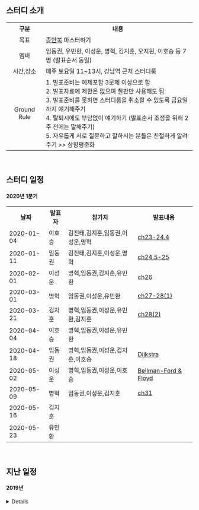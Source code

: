 ## 스터디 소개
<table>
  <tr><th>구분</th><th>내용</th></tr>
  <tr><td align="center">목표</td><td><a href="https://book.naver.com/bookdb/book_detail.nhn?bid=7058764">종만북</a> 마스터하기</td></tr>
  <tr><td align="center">멤버</td><td>임동권, 유민환, 이성운, 명혁, 김지훈, 오지원, 이호승 등 7명 (발표순서 동일) </td></tr>
  <tr><td align="center">시간,장소</td><td>매주 토요일 11~13시, 강남역 근처 스터디룸</td></tr>
  <tr>
    <td align="center">Ground Rule</td>
    <td>
      1. 발표준비는 예제포함 3문제 이상으로 함<br>
      2. 발표자료에 제한은 없으며 칠판만 사용해도 됨<br>
      3. 발표준비를 못하면 스터디룸을 취소할 수 있도록 금요일까지 얘기해주기<br>
      4. 탈퇴시에도 부담없이 얘기하기 (발표순서 조정을 위해 2주 전에는 말해주기)<br>
      5. 자유롭게 서로 질문하고 잘하시는 분들은 친절하게 알려주기 >> 상향평준화<br>
    </td>
  </tr>
</table>

&nbsp;  

## 스터디 일정

#### 2020년 1분기
<table>
  <tr><th>날짜</th><th>발표자</th><th>참가자</th><th>발표내용</th></tr>
  <tr><td>2020-01-04</td><td>이호승</td><td>김진태,김지훈,임동권,이성운,명혁</td><td><a href="doc/ch23-24/ch23-24.md"</a>ch23-24.4</td>
  <tr><td>2020-01-11</td><td>임동권</td><td>김진태,김지훈,이성운,명혁</td><td><a href="doc/ch24-25/ch24-25.md"</a>ch24.5-25</td>
  <tr><td>2020-02-01</td><td>이성운</td><td>명혁,임동권,김지훈,유민환</td><td><a href="doc/ch26/ch26_Trie.md"</a>ch26</td>
  <tr><td>2020-03-01</td><td>명혁</td><td>임동권,이성운,유민환</td><td><a href="doc/ch27-28/ch27-28(1).md"</a>ch27-28(1)</td>
  <tr><td>2020-03-21</td><td>김지훈</td><td>명혁,임동권,이성운,유민환,김지훈</td><td><a href="doc/ch27-28/ch28(2).md"</a>ch28(2)</td>
  <tr><td>2020-04-04</td><td>이호승</td><td>명혁,임동권,이성운,유민환</td><td>	</td>
  <tr><td>2020-04-18</td><td>임동권</td><td>명혁,임동권,이성운,김지훈,이호승</td><td><a href="doc/ch30/dijkstra.md"</a>Dijkstra</td>
  <tr><td>2020-05-02</td><td>이성운</td><td>명혁,임동권,이성운,이호승</td><td><a href="doc/ch30/bf_and_floyd.md"</a>Bellman-Ford & Floyd</td>
  <tr><td>2020-05-09</td><td>명혁</td><td>임동권,이성운,김지훈</td><td><a href="doc/ch31/ch31.md"</a>ch31</td>
  <tr><td>2020-05-16</td><td>김지훈</td><td> </td><td>	</td>
  <tr><td>2020-05-23</td><td>유민환</td><td>	</td><td>	</td>
</table>


&nbsp;  

## 지난 일정

#### 2019년
<details>
<table>
  <tr><th>날짜</th><th>발표자</th><th>참가자</th><th>발표내용</th></tr>
  <tr><td>2019-08-31</td><td>명혁  </td><td>이재하,임동권,정신훈,정지완</td><td><a href="doc/ch1-3/ch1-3.md">ch1~ch3</a>, <a href="doc/ch4/ch4.md">ch4</a></td>
  <tr><td>2019-09-14</td><td>명혁  </td><td>임동권,김진태     </td><td><a href="doc/ch6/ch6.md">ch6</a></td>
  <tr><td>2019-09-21</td><td>김진태</td><td>임동권,명혁       </td><td><a href="doc/ch7/ch7.md">ch7</a></td>
  <tr><td>2019-10-05</td><td>이재하</td><td>임동권,명혁,김진태 </td><td><a href="doc/ch8/ch8(1).md">ch8(1)</a></td>
  <tr><td>2019-10-12</td><td>임동권</td><td>이재하,명혁,김진태,김지훈,오지원,이호승,허민경 </td><td><a href="doc/ch8/ch8(2).md">ch8(2)</a></td>
  <tr><td>2019-10-19</td><td>명혁  </td><td>임동권,이재하,김진태,오지원,허민경  </td><td><a href="doc/ch8/ch8(3).md">ch8(3)</a></td>
  <tr><td>2019-10-26</td><td>김진태</td><td>이재하,임동권,김지훈,오지원,이호승,허민경 </td><td><a href="doc/ch8/ch8(4).md">ch8(4)</a> </td>
  <tr><td>2019-11-02</td><td>이호승</td><td>오지원,임동권,이재하</td><td><a href="doc/ch10/ch10(1).md">ch10(1)</a></td>
  <tr><td>2019-11-09</td><td>오지원</td><td>김진태,이호승,임동권</td><td><a href="doc/ch16/ch16.md">ch16</a></td>
  <tr><td>2019-11-16</td><td>김지훈</td><td>명혁,김진태,임동권</td><td><a href="doc/ch17/ch17.md">ch17</a></td>
  <tr><td>2019-11-23</td><td>이재하</td><td>임동권,명혁,김진태,오지원,김지훈</td><td><a href="doc/ch18/ch18.md">ch18</a></td>
  <tr><td>2019-11-30</td><td>임동권</td><td>명혁,김진태,김지훈</td><td><a href="doc/ch19/ch19.md">ch19</a></td>
  <tr><td>2019-12-07</td><td>명혁  </td><td>김진태,임동권,이성운,김지훈</td><td><a href="doc/ch20/ch20.md#문자열-검색--단순한-알고리즘">ch20(1)</a></td>
  <tr><td>2019-12-14</td><td>김진태</td><td>명혁,임동권,이성운,이호승,오지원</td><td><a href="doc/ch20/ch20.md#접미사-배열-알고리즘--단순한-버전">ch20(2)</a></td>
  <tr><td>2019-12-21</td><td>김지훈</td><td>명혁,김진태,임동권,이성운</td><td><a href="doc/ch21/ch21.md">ch21</a>, <a href="doc/ch22/ch22(1).md">ch22(1)</a> </td>
  <tr><td>2019-12-28</td><td>오지원</td><td>김진태,김지훈,명혁,임동권,이성운,이호승</td><td><a href="doc/ch22/ch22(2).md">ch22(2)</a> </td>
</table>
</details>
